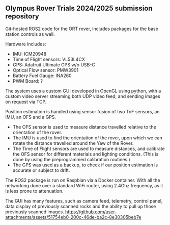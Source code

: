 ## Olympus Rover Trials 2024/2025 submission repository

Git-hosted ROS2 code for the ORT rover, includes packages for the base station controls as well. 

Hardware includes:
- IMU: ICM20948
- Time of Flight sensors: VL53L4CX
- GPS: Adafruit Ultimate GPS w/o USB-C
- Optical Flow sensor: PMW3901 
- Battery Fuel Gauge: INA260
- PWM Board: ?

The system uses a custom GUI developed in OpenGL using python, with a custom video server streaming both UDP video feed, and sending images on request via TCP.

Position estimation is handled using sensor fusion of two ToF sensors, an IMU, an OFS and a GPS.
- The OFS sensor is used to measure distance travelled relative to the orientation of the rover.
- The IMU is used to find the orientation of the rover, upon which we can rotate the distance travelled around the Yaw of the Rover.
- The Time of Flight sensors are used to measure distances, and calibrate the OFS sensor for different materials and lighting conditions. 
(This is done by using the preprogrammed calibration routines.)
- The GPS was used as a backup, to check if our position estimation is accurate or subject to drift.

The ROS2 package is run on Raspbian via a Docker container. With all the networking done over a standard WiFi router, using 2.4Ghz frequency, as it is less prone to attenuation.

The GUI has many features, such as camera feed, telemetry, control panel, data display of previously scanned rocks and the ability to pull up those previously scanned images.
https://github.com/user-attachments/assets/51754eb0-200c-46de-ba2c-8e30305beb7e
